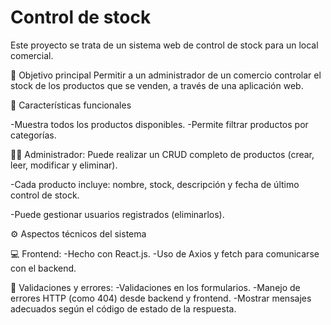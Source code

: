 # Control de stock

Este proyecto se trata de un sistema web de control de stock para un local comercial.

🎯 Objetivo principal
Permitir a un administrador de un comercio controlar el stock de los productos que se venden, a través de una aplicación web.

🧱 Características funcionales

-Muestra todos los productos disponibles.
-Permite filtrar productos por categorías.

👨‍💼 Administrador:
Puede realizar un CRUD completo de productos (crear, leer, modificar y eliminar).

-Cada producto incluye: nombre, stock, descripción y fecha de último control de stock.

-Puede gestionar usuarios registrados (eliminarlos).

⚙️ Aspectos técnicos del sistema


💻 Frontend:
-Hecho con React.js.
-Uso de Axios y fetch para comunicarse con el backend.

🧪 Validaciones y errores:
-Validaciones en los formularios.
-Manejo de errores HTTP (como 404) desde backend y frontend.
-Mostrar mensajes adecuados según el código de estado de la respuesta.
